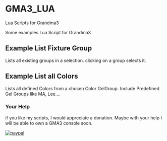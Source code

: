 # GMA3_LUA
Lua Scripts for Grandma3


Some examples Lua Script for Grandma3

## Example List Fixture Group
Lists all existing groups in a selection. clicking on a group selects it.

## Example List all Colors
Lists all defined Colors from a chosen Color GelGroup. Include Predefined Gel Groups like MA, Lee....

### Your Help
if you like my scripts, I would appreciate a donation.
Maybe with your help I will be able to own a GMA3 console soon.

[![paypal](https://www.paypalobjects.com/en_US/i/btn/btn_donateCC_LG.gif)](https://www.paypal.com/cgi-bin/webscr?cmd=_s-xclick&hosted_button_id=P3PDSKPTXDCD8&source=url)
